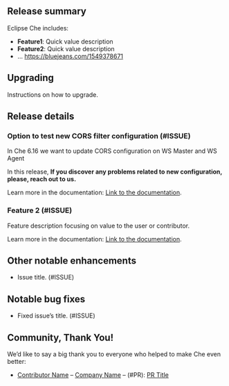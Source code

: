 ## Release summary

Eclipse Che <VERSION> includes:

* **Feature1**: Quick value description
* **Feature2**: Quick value description
* …
https://bluejeans.com/1549378671
## Upgrading

Instructions on how to upgrade.


## Release details

### Option to test new CORS filter configuration (#ISSUE)

In Che 6.16 we want to update CORS configuration on WS Master and WS Agent

In this release, 
**If you discover any problems related to new configuration, please, reach out to us.**

Learn more in the documentation: [Link to the documentation](<URL>).

### Feature 2 (#ISSUE)

Feature description focusing on value to the user or contributor.

Learn more in the documentation: [Link to the documentation](<URL>).

## Other notable enhancements

* Issue title. (#ISSUE)

## Notable bug fixes

* Fixed issue’s title. (#ISSUE)

## Community, Thank You!

We’d like to say a big thank you to everyone who helped to make Che even better:

* [Contributor Name](<PROFILE_URL>) – [Company Name](<COMPANY_URL>) – (#PR): [PR Title](<PR_URL>)
